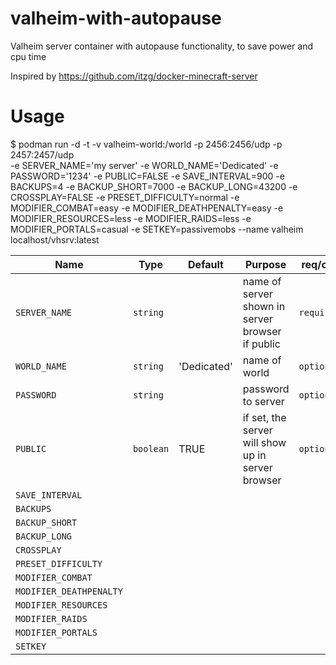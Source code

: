 # valheim-with-autopause
Valheim server container with autopause functionality, to save power and cpu time

Inspired by https://github.com/itzg/docker-minecraft-server

# Usage
$ podman run -d -t -v valheim-world:/world -p 2456:2456/udp -p 2457:2457/udp \
-e SERVER_NAME='my server'
-e WORLD_NAME='Dedicated'
-e PASSWORD='1234'
-e PUBLIC=FALSE
-e SAVE_INTERVAL=900
-e BACKUPS=4
-e BACKUP_SHORT=7000
-e BACKUP_LONG=43200
-e CROSSPLAY=FALSE
-e PRESET_DIFFICULTY=normal
-e MODIFIER_COMBAT=easy
-e MODIFIER_DEATHPENALTY=easy
-e MODIFIER_RESOURCES=less
-e MODIFIER_RAIDS=less
-e MODIFIER_PORTALS=casual
-e SETKEY=passivemobs
--name valheim localhost/vhsrv:latest


| Name | Type | Default | Purpose | req/opt |
|----------|----------|-------|---|--|
| `SERVER_NAME` | `string` | | name of server shown in server browser if public | `required` |
| `WORLD_NAME` | `string` | 'Dedicated' | name of world | `optional` |
| `PASSWORD` | `string` | | password to server | `optional` |
| `PUBLIC` | `boolean` | TRUE | if set, the server will show up in server browser | `optional` |
| `SAVE_INTERVAL` | 
| `BACKUPS` | 
| `BACKUP_SHORT` |   
| `BACKUP_LONG` |   
| `CROSSPLAY` |   
| `PRESET_DIFFICULTY` |  
| `MODIFIER_COMBAT` |
| `MODIFIER_DEATHPENALTY` |   
| `MODIFIER_RESOURCES` |   
| `MODIFIER_RAIDS` |  
| `MODIFIER_PORTALS` |
| `SETKEY` |
